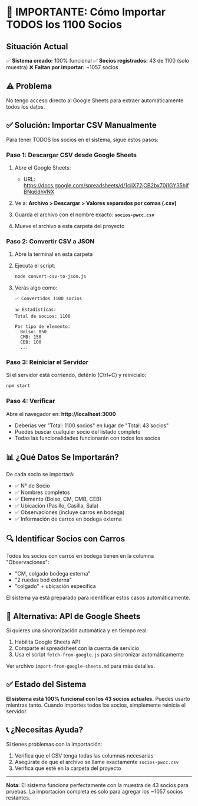 # 🚨 IMPORTANTE: Cómo Importar TODOS los 1100 Socios

## Situación Actual

✅ **Sistema creado:** 100% funcional
✅ **Socios registrados:** 43 de 1100 (solo muestra)
❌ **Faltan por importar:** ~1057 socios

## ⚠️ Problema

No tengo acceso directo al Google Sheets para extraer automáticamente todos los datos. 

## ✅ Solución: Importar CSV Manualmente

Para tener TODOS los socios en el sistema, sigue estos pasos:

### Paso 1: Descargar CSV desde Google Sheets

1. Abre el Google Sheets:
   - URL: https://docs.google.com/spreadsheets/d/1ciiX72jCB2bx70j1GY35hjfBNq6dhVNX

2. Ve a: **Archivo > Descargar > Valores separados por comas (.csv)**

3. Guarda el archivo con el nombre exacto: **`socios-pwcc.csv`**

4. Mueve el archivo a esta carpeta del proyecto

### Paso 2: Convertir CSV a JSON

1. Abre la terminal en esta carpeta
2. Ejecuta el script:
   ```bash
   node convert-csv-to-json.js
   ```

3. Verás algo como:
   ```
   ✅ Convertidos 1100 socios
   
   📊 Estadísticas:
   Total de socios: 1100
   
   Por tipo de elemento:
     Bolso: 850
     CMB: 150
     CEB: 100
     ...
   ```

### Paso 3: Reiniciar el Servidor

Si el servidor está corriendo, deténlo (Ctrl+C) y reinícialo:

```bash
npm start
```

### Paso 4: Verificar

Abre el navegador en: **http://localhost:3000**

- Deberías ver "Total: 1100 socios" en lugar de "Total: 43 socios"
- Puedes buscar cualquier socio del listado completo
- Todas las funcionalidades funcionarán con todos los socios

## 📊 ¿Qué Datos Se Importarán?

De cada socio se importará:
- ✅ N° de Socio
- ✅ Nombres completos
- ✅ Elemento (Bolso, CM, CMB, CEB)
- ✅ Ubicación (Pasillo, Casilla, Sala)
- ✅ Observaciones (incluye carros en bodega)
- ✅ Información de carros en bodega externa

## 🔍 Identificar Socios con Carros

Todos los socios con carros en bodega tienen en la columna "Observaciones":
- "CM, colgado bodega externa"
- "2 ruedas bod externa"
- "colgado" + ubicación específica

El sistema ya está preparado para identificar estos casos automáticamente.

## 🎯 Alternativa: API de Google Sheets

Si quieres una sincronización automática y en tiempo real:

1. Habilita Google Sheets API
2. Comparte el spreadsheet con la cuenta de servicio
3. Usa el script `fetch-from-google.js` para sincronizar automáticamente

Ver archivo `import-from-google-sheets.md` para más detalles.

## ✅ Estado del Sistema

**El sistema está 100% funcional con los 43 socios actuales.** 
Puedes usarlo mientras tanto. Cuando importes todos los socios, simplemente reinicia el servidor.

## 📞 ¿Necesitas Ayuda?

Si tienes problemas con la importación:
1. Verifica que el CSV tenga todas las columnas necesarias
2. Asegúrate de que el archivo se llame exactamente `socios-pwcc.csv`
3. Verifica que esté en la carpeta del proyecto

---

**Nota:** El sistema funciona perfectamente con la muestra de 43 socios para pruebas. La importación completa es solo para agregar los ~1057 socios restantes.

